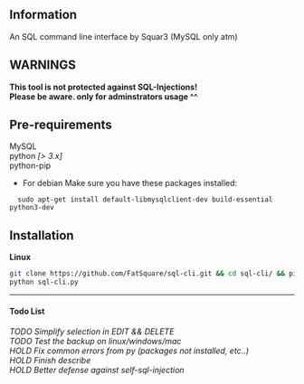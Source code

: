 <h2>Information</h2>
An SQL command line interface by Squar3 (MySQL only atm)<br>

<h2>WARNINGS</h2>

**This tool is not protected against SQL-Injections!<br>
Please be aware. only for adminstrators usage ^^**

<h2>Pre-requirements</h2>

MySQL <br>
python *[> 3.x]* <br>
python-pip

+ For debian Make sure you have these packages installed: 
```
  sudo apt-get install default-libmysqlclient-dev build-essential python3-dev
```

<h2>Installation</h2>

**Linux** 

``` bash
git clone https://github.com/FatSquare/sql-cli.git && cd sql-cli/ && pip install -r requirements.txt
python sql-cli.py
```



<hr>

<h4>Todo List</h4>

<h6>
TODO Simplify selection in EDIT && DELETE<br>
TODO Test the backup on linux/windows/mac<br>
HOLD Fix common errors from py (packages not installed, etc..)<br>
HOLD Finish describe<br>
HOLD Better defense against self-sql-injection<br>
</h6>